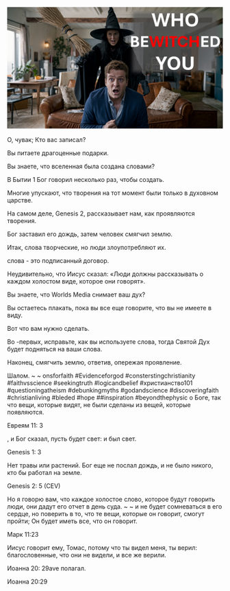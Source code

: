![Video cover image](../cover.jpeg "cover-photo")

О, чувак; Кто вас записал?

Вы питаете драгоценные подарки.

Вы знаете, что вселенная была создана словами?

В Бытии 1 Бог говорил несколько раз, чтобы создать.

Многие упускают, что творения на тот момент были только в духовном царстве.

На самом деле, Genesis 2, рассказывает нам, как проявляются творения.

Бог заставил его дождь, затем человек смягчил землю.

Итак, слова творческие, но люди злоупотребляют их.

слова - это подписанный договор.

Неудивительно, что Иисус сказал: «Люди должны рассказывать о каждом холостом виде, которое они говорят».

Вы знаете, что Worlds Media снимает ваш дух?

Вы остаетесь плакать, пока вы все еще говорите, что вы не имеете в виду.

Вот что вам нужно сделать.

Во -первых, исправьте, как вы используете слова, тогда Святой Дух будет подняться на ваши слова.

Наконец, смягчить землю, ответив, опережая проявление.

Шалом. ~ ~ onsforfaith #Evidenceforgod #consterstingchristianity #faithvsscience #seekingtruth #logicandbelief #христианство101 #questioningatheism #debunkingmyths #godandscience #discoveringfaith #christianliving #bleded #hope ##inspiration #beyondthephysic о Боге, так что вещи, которые видят, не были сделаны из вещей, которые появляются.


Евреям 11: 3

, и Бог сказал, пусть будет свет: и был свет.


Genesis 1: 3

Нет травы или растений. Бог еще не послал дождь, и не было никого, кто бы работал на земле.

Genesis 2: 5 (CEV)

Но я говорю вам, что каждое холостое слово, которое будут говорить люди, они дадут его отчет в день суда. ~ ~ и не будет сомневаться в его сердце, но поверить в то, что те вещи, которые он говорит, смогут пройти; Он будет иметь все, что он говорит.

Марк 11:23

Иисус говорит ему, Томас, потому что ты видел меня, ты верил: благословенные, что они не видели, и все же верили.

Иоанна 20: 29ave полагал.

Иоанна 20:29





